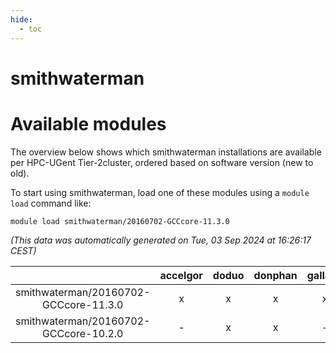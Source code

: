 ```yaml
---
hide:
  - toc
---
```


smithwaterman
=============

# Available modules


The overview below shows which smithwaterman installations are available per HPC-UGent Tier-2cluster, ordered based on software version (new to old).

To start using smithwaterman, load one of these modules using a `module load` command like:

```shell
module load smithwaterman/20160702-GCCcore-11.3.0
```

*(This data was automatically generated on Tue, 03 Sep 2024 at 16:26:17 CEST)*  

| |accelgor|doduo|donphan|gallade|joltik|shinx|skitty|
| :---: | :---: | :---: | :---: | :---: | :---: | :---: | :---: |
|smithwaterman/20160702-GCCcore-11.3.0|x|x|x|x|x|-|x|
|smithwaterman/20160702-GCCcore-10.2.0|-|x|x|-|x|-|x|
